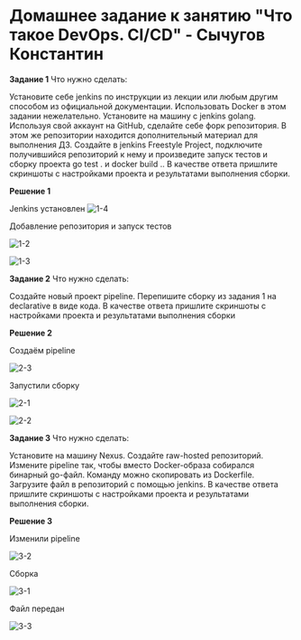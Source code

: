 # Домашнее задание к занятию "Что такое DevOps. СI/СD" - Сычугов Константин

**Задание 1**
Что нужно сделать:

Установите себе jenkins по инструкции из лекции или любым другим способом из официальной документации. Использовать Docker в этом задании нежелательно.
Установите на машину с jenkins golang.
Используя свой аккаунт на GitHub, сделайте себе форк репозитория. В этом же репозитории находится дополнительный материал для выполнения ДЗ.
Создайте в jenkins Freestyle Project, подключите получившийся репозиторий к нему и произведите запуск тестов и сборку проекта go test . и docker build ..
В качестве ответа пришлите скриншоты с настройками проекта и результатами выполнения сборки.

**Решение 1**

Jenkins установлен
![1-4](https://user-images.githubusercontent.com/125235217/235413065-cecaf020-a603-48bf-a793-dafcf61d1baf.png)

Добавление репозитория и запуск тестов

![1-2](https://user-images.githubusercontent.com/125235217/235413093-d4a6f79f-4944-4a25-bd67-513636edaceb.png)

![1-3](https://user-images.githubusercontent.com/125235217/235413099-00d87afb-ff66-4475-86b4-1156b0d21b57.png)

**Задание 2**
Что нужно сделать:

Создайте новый проект pipeline.
Перепишите сборку из задания 1 на declarative в виде кода.
В качестве ответа пришлите скриншоты с настройками проекта и результатами выполнения сборки

**Решение 2**

Создаём pipeline

![2-3](https://user-images.githubusercontent.com/125235217/235413179-8c69191a-03f8-4930-b1ca-b1713e552b5c.png)

Запустили сборку

![2-1](https://user-images.githubusercontent.com/125235217/235413197-eee8659a-0255-434e-b6e8-cb4aeb10cf77.png)

![2-2](https://user-images.githubusercontent.com/125235217/235413209-742212c9-ba24-40d7-bbe3-138cf8e928c1.png)

**Задание 3**
Что нужно сделать:

Установите на машину Nexus.
Создайте raw-hosted репозиторий.
Измените pipeline так, чтобы вместо Docker-образа собирался бинарный go-файл. Команду можно скопировать из Dockerfile.
Загрузите файл в репозиторий с помощью jenkins.
В качестве ответа пришлите скриншоты с настройками проекта и результатами выполнения сборки.

**Решение 3**

Изменили pipeline

![3-2](https://user-images.githubusercontent.com/125235217/235413256-05a9e774-52d3-4d75-a42b-55f53bc3bdd4.png)

Сборка

![3-1](https://user-images.githubusercontent.com/125235217/235413261-29257ebb-a9cf-4397-ae4e-72e52b8693a2.png)

Файл передан

![3-3](https://user-images.githubusercontent.com/125235217/235413271-dd7c557e-548f-440b-addd-f6ba2b6ad678.png)
